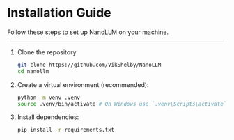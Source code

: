 # Installation Guide

Follow these steps to set up NanoLLM on your machine.

---

1.  Clone the repository:
    ```bash
    git clone https://github.com/VikShelby/NanoLLM
    cd nanollm
    ```
2.  Create a virtual environment (recommended):
    ```bash
    python -m venv .venv
    source .venv/bin/activate # On Windows use `.venv\Scripts\activate`
    ```
3.  Install dependencies:
    ```bash
    pip install -r requirements.txt
    ```